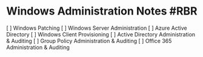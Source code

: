 # Windows Administration Notes #RBR 
[ ] Windows Patching
[ ] Windows Server Administration
[ ] Azure Active Directory
[ ] Windows Client Provisioning
[ ] Active Directory Administration & Auditing
[ ] Group Policy Administration & Auditing
[ ] Office 365 Administration & Auditing